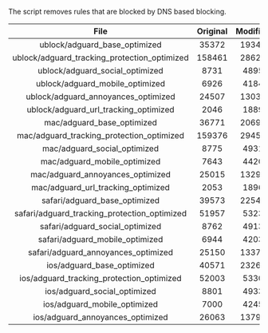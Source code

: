 The script removes rules that are blocked by DNS based blocking.


| File | Original | Modified |
|:----:|:-----:|:-----:|
| ublock/adguard_base_optimized | 35372 | 19343 |
| ublock/adguard_tracking_protection_optimized | 158461 | 28629 |
| ublock/adguard_social_optimized | 8731 | 4895 |
| ublock/adguard_mobile_optimized | 6926 | 4184 |
| ublock/adguard_annoyances_optimized | 24507 | 13034 |
| ublock/adguard_url_tracking_optimized | 2046 | 1889 |
| mac/adguard_base_optimized | 36771 | 20691 |
| mac/adguard_tracking_protection_optimized | 159376 | 29454 |
| mac/adguard_social_optimized | 8775 | 4931 |
| mac/adguard_mobile_optimized | 7643 | 4420 |
| mac/adguard_annoyances_optimized | 25015 | 13296 |
| mac/adguard_url_tracking_optimized | 2053 | 1896 |
| safari/adguard_base_optimized | 39573 | 22546 |
| safari/adguard_tracking_protection_optimized | 51957 | 5323 |
| safari/adguard_social_optimized | 8762 | 4913 |
| safari/adguard_mobile_optimized | 6944 | 4203 |
| safari/adguard_annoyances_optimized | 25150 | 13372 |
| ios/adguard_base_optimized | 40571 | 23268 |
| ios/adguard_tracking_protection_optimized | 52003 | 5330 |
| ios/adguard_social_optimized | 8801 | 4933 |
| ios/adguard_mobile_optimized | 7000 | 4245 |
| ios/adguard_annoyances_optimized | 26063 | 13792 |